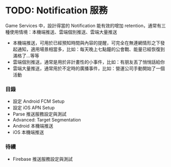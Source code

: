# TODO: Notification 服務

Game Services 中，設計得當的 Notification 能有效的增加 retention，通常有三種使用情境：本機端推送、雲端個別推送、雲端大量推送

* 本機端推送，可用於已經預知時間與內容的提醒，可完全在無連網情形之下發起通知，適用場景相當多，比如：每天晚上七點鐘的公會戰、能量已經恢復到滿格了...等等
* 雲端個別推送，通常是用於非計畫性的小事件，比如：有朋友丟了悄悄話給你
* 雲端大量推送，通常用於不定時的廣播事件，比如：營運公司手動開始了一個活動

### 目錄

* 設定 Android FCM Setup
* 設定 iOS APN Setup
* Parse 推送服務設定與測試
* Advanced: Target Segmentation
* Android 本機端推送
* iOS 本機端推送

### 待續
* Firebase 推送服務設定與測試